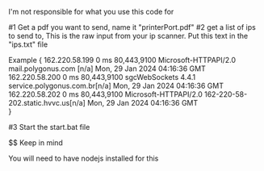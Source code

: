 I'm not responsible for what you use this code for


#1 Get a pdf you want to send, name it "printerPort.pdf"
#2 get a list of ips to send to, This is the raw input from your ip scanner. Put this text in the "ips.txt" file

Example {
162.220.58.199  0 ms            80,443,9100     Microsoft-HTTPAPI/2.0         mail.polygonus.com      [n/a]                               Mon, 29 Jan 2024 04:16:36 GMT    
162.220.58.200  0 ms            80,443,9100     sgcWebSockets 4.4.1           service.polygonus.com.br[n/a]                               Mon, 29 Jan 2024 04:16:36 GMT    
162.220.58.202  0 ms            80,443,9100     Microsoft-HTTPAPI/2.0         162-220-58-202.static.hvvc.us[n/a]                               Mon, 29 Jan 2024 04:16:36 GMT    
}

#3 Start the start.bat file



$$ Keep in mind

You will need to have nodejs installed for this
